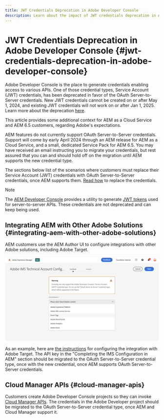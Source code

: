 ```yaml
---
title: JWT Credentials Deprecation in Adobe Developer Console
description: Learn about the impact of JWT credentials deprecation in Adobe Developer Console
---
```


# JWT Credentials Deprecation in Adobe Developer Console {#jwt-credentials-deprecation-in-adobe-developer-console}

Adobe Developer Console is the place to generate credentials enabling access to various APIs. One of those credential types, Service Account (JWT) credentials, has been deprecated in favor of the OAuth Server-to-Server credentials. New JWT credentials cannot be created on or after May 1, 2024, and existing JWT credentials will not work on or after Jan 1, 2025. Learn more about the deprecation [here](https://developer.adobe.com/developer-console/docs/guides/authentication/ServerToServerAuthentication/migration/).

This article provides some additional context for AEM as a Cloud Service and AEM 6.5 customers, regarding Adobe's expectations.

AEM features do not currently support OAuth Server-to-Server credentials. Support will come by early April 2024 through an AEM release for AEM as a Cloud Service, and a small, dedicated Service Pack for AEM 6.5. You may have received an email instructing you to migrate your credentials, but rest assured that you can and should hold off on the migration until AEM supports the new credential type.

The sections below list of the scenarios where customers must replace their Service Account (JWT) credentials with OAuth Server-to-Server credentials, once AEM supports them. [Read how](https://developer.adobe.com/developer-console/docs/guides/authentication/ServerToServerAuthentication/migration/#migration-overview) to replace the credentials.

>[!NOTE]
>
>The [AEM Developer Console](/help/implementing/developing/introduction/development-guidelines.md#crxde-lite-and-developer-console) provides a utility to generate [JWT tokens](/help/implementing/developing/introduction/generating-access-tokens-for-server-side-apis.md) used for server-to-server APIs. These credentials are not deprecated and can keep being used.


## Integrating AEM with Other Adobe Solutions {#integrating-aem-with-other-adobe-solutions}

AEM customers use the AEM Author UI to configure integrations with other Adobe solutions, including Adobe Target. 

![Integrating AEM with other solutions](/help/security/assets/jwt-deprecation.png)

As an example, here are [the instructions](https://docs.mktossl.com/docs/experience-manager-cloud-service/content/sites/integrations/integration-adobe-target-ims.html?lang=en#prerequisites) for configuring the integration with Adobe Target. The API key in the "Completing the IMS Configuration in AEM" section should be migrated to the OAuth Server-to-Server credential type, once with the new credential, once AEM supports OAuth Server-to-Server credentials.

## Cloud Manager APIs {#cloud-manager-apis}

Customers create Adobe Developer Console projects so they can invoke [Cloud Manager APIs](https://developer.adobe.com/experience-cloud/cloud-manager/guides/getting-started/create-api-integration/). The credentials in the Adobe Developer project should be migrated to the OAuth Server-to-Server credential type, once AEM and Cloud Manager support it. 